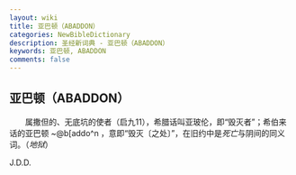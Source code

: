 ```yaml
---
layout: wiki
title: 亚巴顿（ABADDON）
categories: NewBibleDictionary
description: 圣经新词典 - 亚巴顿（ABADDON）
keywords: 亚巴顿, ABADDON
comments: false
---
```


## 亚巴顿（ABADDON）

　　属撒但的、无底坑的使者（启九11），希腊话叫亚玻伦，即“毁灭者”；希伯来话的亚巴顿 ~@b[addo^n ，意即“毁灭〔之处〕”，在旧约中是*死亡*与阴间的同义词。（*地狱*）

J.D.D.
